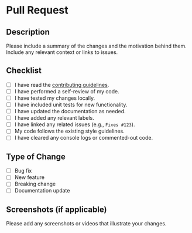 # Pull Request

## Description

Please include a summary of the changes and the motivation behind them. Include any relevant context or links to issues.

## Checklist

- [ ] I have read the [contributing guidelines](CONTRIBUTING.md).
- [ ] I have performed a self-review of my code.
- [ ] I have tested my changes locally.
- [ ] I have included unit tests for new functionality.
- [ ] I have updated the documentation as needed.
- [ ] I have added any relevant labels.
- [ ] I have linked any related issues (e.g., `Fixes #123`).
- [ ] My code follows the existing style guidelines.
- [ ] I have cleared any console logs or commented-out code.

## Type of Change

- [ ] Bug fix
- [ ] New feature
- [ ] Breaking change
- [ ] Documentation update

## Screenshots (if applicable)

Please add any screenshots or videos that illustrate your changes.
